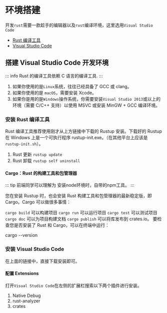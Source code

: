 # 环境搭建

开发`rust`需要一款趁手的编辑器以及`rust`编译环境，这里选用`Visual Studio Code`  
* [Rust 编译工具](https://www.rust-lang.org/zh-CN/tools/install)
* [Visual Studio Code](https://code.visualstudio.com/Download)

## 搭建 Visual Studio Code 开发环境

::: info
 Rust 的编译工具依赖 C 语言的编译工具.
:::
1. 如果你使用的是`Linux`系统，往往已经具备了 GCC 或 clang。
2. 如果你使用的是 `macOS`，需要安装 Xcode。
3. 如果你是用的是`Windows`操作系统，你需要安装`Visual Studio 2013`或以上的环境（需要 C/C++ 支持）以使用 MSVC 或安装 MinGW + GCC 编译环境。

### 安装 Rust 编译工具

Rust 编译工具推荐使用刚才从上方链接中下载的 Rustup 安装。下载好的 Rustup 在 Windows 上是一个可执行程序 rustup-init.exe。（在其他平台上应该是`rustup-init.sh`）。

1. Rust 更新 `rustup update`
2. Rust 卸载 `rustup self uninstall`

#### Cargo：Rust 的构建工具和包管理器
::: tip
前端同学可以理解为 安装node环境时，自带的npm工具。
:::

您在安装 Rustup 时，也会安装 Rust 构建工具和包管理器的最新稳定版，即 Cargo。Cargo 可以做很多事情：

`cargo build` 可以构建项目
`cargo run` 可以运行项目
`cargo test` 可以测试项目
`cargo doc` 可以为项目构建文档
`cargo publish` 可以将库发布到 crates.io。
要检查您是否安装了 Rust 和 Cargo，可以在终端中运行：

cargo --version
### 安装 Visual Studio Code

在上面的链接中，直接下载安装即可。

#### 配置 Extensions

打开`Visual Studio Code`在左侧的扩展栏搜索以下两个插件进行安装。

1. Native Debug
2. rust-analyzer
3. crates